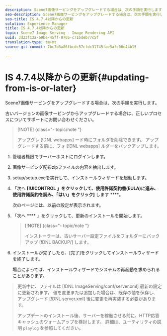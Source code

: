 ```yaml
---
description: Scene7画像サービングをアップグレードする場合は、次の手順を実行します。
seo-description: Scene7画像サービングをアップグレードする場合は、次の手順を実行します。
seo-title: IS 4.7.4以降からの更新
solution: Experience Manager
title: IS 4.7.4以降からの更新
topic: Scene7 Image Serving - Image Rendering API
uuid: 3d23f13a-a9be-45ff-9765-c71bdeb77c5f
translation-type: tm+mt
source-git-commit: 7bc7b3a86fbcdc57cfdc31745fae3afc06e44b15

---
```



# IS 4.7.4以降からの更新{#updating-from-is-or-later}

Scene7画像サービングをアップグレードする場合は、次の手順を実行します。

古いバージョンの画像サービングからアップグレードする場合は、正しいプロセスについてサポートにお問い合わせください。

>[!NOTE] {class=&quot;- topic/note &quot;}
>
>アップグレ [!DNL webapps] ード時にフォルダを削除できます。 アップグレードする前に、フォ [!DNL webapps] ルダーをバックアップします。

1. 管理者権限でサーバーホストにログインします。
1. 画像サービング配布zipファイルの内容を抽出します。
1. setup/setup.exeを実行して、インストールウィザードを起動します。
1. 「次へ **[!UICONTROL 」をクリックして、使用許諾契約書(EULA)に進み、使用許諾契約を読み、「はい」をクリック]** します ****。

   次のページには、以前の設定が表示されます。
1. 「次へ **** 」をクリックして、更新のインストールを開始します。

   >[!NOTE] {class=&quot;- topic/note &quot;}
   >
   >インストーラーは、古いサーバー設定ファイルをフォルダーにバックアップ [!DNL BACKUP/] します。

1. インストールが完了したら、[完了]をクリックしてインストールウィザードを終了します。

   場合によっては、インストールウィザードでシステムの再起動を求められることがあります。
>更新中に、ファイルは [!DNL ImageServing/conf/server.xml] 最新の設定に更新されます。 値を変更または追加した場合は、既存の値を保存し、アップグレード [!DNL server.xml] 後に変更を再実装する必要があります。
>
>アップデートのインストール後、サーバーを稼働させる前に、HTTP応答キャッシュのウォームアップを検討します。 詳細は、ユーティリティの説明 `playlog` を参照してください。

